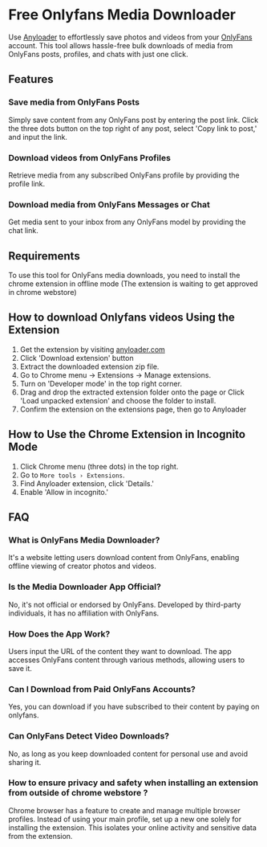# Free Onlyfans Media Downloader

Use [Anyloader](https://anyloader.com/) to effortlessly save photos and videos from your [OnlyFans](https://onlyfans.com) account. This tool allows hassle-free bulk downloads of media from OnlyFans posts, profiles, and chats with just one click.

## Features
### Save media from OnlyFans Posts
Simply save content from any OnlyFans post by entering the post link. Click the three dots button on the top right of any post, select 'Copy link to post,' and input the link.

### Download videos from OnlyFans Profiles
Retrieve media from any subscribed OnlyFans profile by providing the profile link.

### Download media from OnlyFans Messages or Chat
Get media sent to your inbox from any OnlyFans model by providing the chat link.

## Requirements

To use this tool for OnlyFans media downloads, you need to install the chrome extension in offline mode (The extension is waiting to get approved in chrome webstore)

## How to download Onlyfans videos Using the Extension

1. Get the extension by visiting [anyloader.com](https://anyloader.com)
2. Click 'Download extension' button
3. Extract the downloaded extension zip file.
4. Go to Chrome menu → Extensions → Manage extensions.
6. Turn on 'Developer mode' in the top right corner.
7. Drag and drop the extracted extension folder onto the page or Click 'Load unpacked extension' and choose the folder to install.
8. Confirm the extension on the extensions page, then go to Anyloader

## How to Use the Chrome Extension in Incognito Mode

1. Click Chrome menu (three dots) in the top right.
2. Go to `More tools › Extensions`.
3. Find Anyloader extension, click 'Details.'
4. Enable 'Allow in incognito.'

## FAQ

### What is OnlyFans Media Downloader?
It's a website letting users download content from OnlyFans, enabling offline viewing of creator photos and videos.

### Is the Media Downloader App Official?
No, it's not official or endorsed by OnlyFans. Developed by third-party individuals, it has no affiliation with OnlyFans.

### How Does the App Work?
Users input the URL of the content they want to download. The app accesses OnlyFans content through various methods, allowing users to save it.

### Can I Download from Paid OnlyFans Accounts?
Yes, you can download if you have subscribed to their content by paying on onlyfans.

### Can OnlyFans Detect Video Downloads?
No, as long as you keep downloaded content for personal use and avoid sharing it.

### How to ensure privacy and safety when installing an extension from outside of chrome webstore ?
Chrome browser has a feature to create and manage multiple browser profiles. 
Instead of using your main profile, set up a new one solely for installing the extension. 
This isolates your online activity and sensitive data from the extension.
